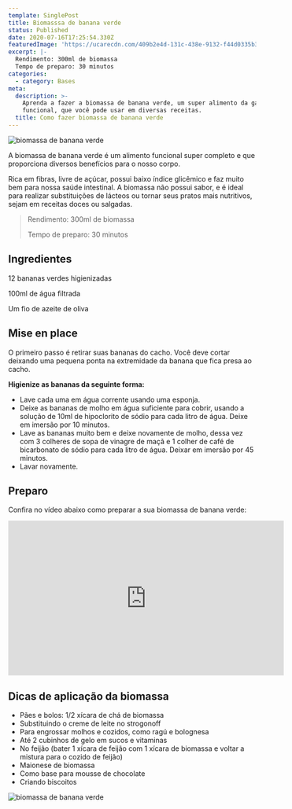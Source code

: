 ```yaml
---
template: SinglePost
title: Biomasssa de banana verde
status: Published
date: 2020-07-16T17:25:54.330Z
featuredImage: 'https://ucarecdn.com/409b2e4d-131c-438e-9132-f44d0335b3de/'
excerpt: |-
  Rendimento: 300ml de biomassa
  Tempo de preparo: 30 minutos
categories:
  - category: Bases
meta:
  description: >-
    Aprenda a fazer a biomassa de banana verde, um super alimento da gastronomia
    funcional, que você pode usar em diversas receitas.
  title: Como fazer biomassa de banana verde
---
```

![biomassa de banana verde](https://ucarecdn.com/0cc7fa39-e9b4-4420-9e1d-59195292b6d5/)

A biomassa de banana verde é um alimento funcional super completo e que proporciona diversos benefícios para o nosso corpo.

Rica em fibras, livre de açúcar, possui baixo índice glicêmico e faz muito bem para nossa saúde intestinal. A biomassa não possui sabor, e é ideal para realizar substituições de lácteos ou tornar seus pratos mais nutritivos, sejam em receitas doces ou salgadas.

> Rendimento: 300ml de biomassa
>
> Tempo de preparo: 30 minutos

## Ingredientes

12 bananas verdes higienizadas

100ml de água filtrada

Um fio de azeite de oliva

## Mise en place

O primeiro passo é retirar suas bananas do cacho. Você deve cortar deixando uma pequena ponta na extremidade da banana que fica presa ao cacho.

**Higienize as bananas da seguinte forma:**

* Lave cada uma em água corrente usando uma esponja.
* Deixe as bananas de molho em água suficiente para cobrir, usando a solução de 10ml de hipoclorito de sódio para cada litro de água. Deixe em imersão por 10 minutos.
* Lave as bananas muito bem e deixe novamente de molho, dessa vez com 3 colheres de sopa de vinagre de maçã e 1 colher de café de bicarbonato de sódio para cada litro de água. Deixar em imersão por 45 minutos.
* Lavar novamente.

## Preparo

Confira no vídeo abaixo como preparar a sua biomassa de banana verde:

<iframe width="560" height="315" src="https://www.youtube.com/embed/QQAjbKtqudM" frameborder="0" allow="accelerometer; autoplay; encrypted-media; gyroscope; picture-in-picture" allowfullscreen></iframe>





## Dicas de aplicação da biomassa

* Pães e bolos: 1/2 xícara de chá de biomassa
* Substituindo o creme de leite no strogonoff
* Para engrossar molhos e cozidos, como ragú e bolognesa
* Até 2 cubinhos de gelo em sucos e vitaminas
* No feijão (bater 1 xícara de feijão com 1 xícara de biomassa e voltar a mistura para o cozido de feijão)
* Maionese de biomassa
* Como base para mousse de chocolate
* Criando biscoitos

![biomassa de banana verde](https://ucarecdn.com/97821ae5-1144-4e04-822b-0a0211f1026a/)
